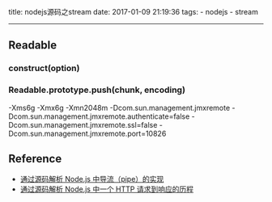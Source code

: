 title: nodejs源码之stream
date: 2017-01-09 21:19:36
tags:
	- nodejs
	- stream

---

## Readable

### construct(option)

### Readable.prototype.push(chunk, encoding)

-Xms6g -Xmx6g -Xmn2048m -Dcom.sun.management.jmxremote -Dcom.sun.management.jmxremote.authenticate=false -Dcom.sun.management.jmxremote.ssl=false -Dcom.sun.management.jmxremote.port=10826

## Reference



* [通过源码解析 Node.js 中导流（pipe）的实现](https://github.com/DavidCai1993/my-blog/issues/22)
* [通过源码解析 Node.js 中一个 HTTP 请求到响应的历程](https://github.com/DavidCai1993/my-blog/issues/29)

